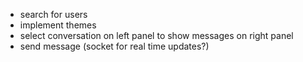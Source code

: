 - search for users
- implement themes
- select conversation on left panel to show messages on right panel
- send message (socket for real time updates?)